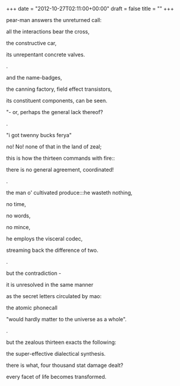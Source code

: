 +++
date = "2012-10-27T02:11:00+00:00"
draft = false
title = ""
+++
<p>pear-man answers the unreturned call:</p>&#13;
<p>all the interactions bear the cross,</p>&#13;
<p>the constructive car,</p>&#13;
<p>its unrepentant concrete valves.</p>&#13;
<p>.</p>&#13;
<p>and the name-badges,</p>&#13;
<p>the canning factory, field effect transistors,</p>&#13;
<p>its constituent components, can be seen.</p>&#13;
<p>"- or, perhaps the general lack thereof?</p>&#13;
<p>.</p>&#13;
<p>"i got twenny bucks ferya"</p>&#13;
<p>no! No! none of that in the land of zeal;</p>&#13;
<p>this is how the thirteen commands with fire::</p>&#13;
<p>there is no general agreement, coordinated!</p>&#13;
<p>.</p>&#13;
<p>the man o' cultivated produce:::he wasteth nothing,</p>&#13;
<p>no time,</p>&#13;
<p>no words,</p>&#13;
<p>no mince,</p>&#13;
<p>he employs the visceral codec,</p>&#13;
<p>streaming back the difference of two.</p>&#13;
<p>.</p>&#13;
<p>but the contradiction -</p>&#13;
<p>it is unresolved in the same manner</p>&#13;
<p>as the secret letters circulated by mao:</p>&#13;
<p>the atomic phonecall</p>&#13;
<p>"would hardly matter to the universe as a whole".</p>&#13;
<p>.</p>&#13;
<p>but the zealous thirteen exacts the following:</p>&#13;
<p>the super-effective dialectical synthesis.</p>&#13;
<p>there is what, four thousand stat damage dealt?</p>&#13;
<p>every facet of life becomes transformed.</p> 
